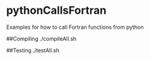 # pythonCallsFortran
Examples for how to call Fortran functions from python

##Compiling
	./compileAll.sh

##Testing
	./testAll.sh
